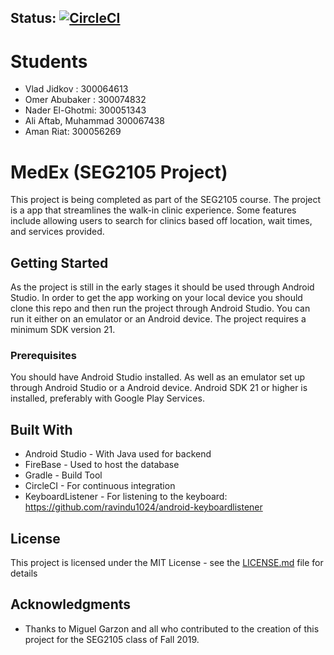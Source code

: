 ## Status: [![CircleCI](https://circleci.com/gh/SEG2105-uottawa/seg2x05-project-team-f19-1.svg?style=svg&circle-token=2a3a91c285576c155f925cacdfdf775b3ba5c3e4)](https://circleci.com/gh/SEG2105-uottawa/seg2x05-project-team-f19-1)

# Students 
- Vlad Jidkov : 300064613
- Omer Abubaker : 300074832
- Nader El-Ghotmi: 300051343
- Ali Aftab, Muhammad 300067438
- Aman Riat: 300056269 

# MedEx (SEG2105 Project)

This project is being completed as part of the SEG2105 course. The project is a app that streamlines the walk-in clinic experience. Some features include allowing users to search for clinics based off location, wait times, and services provided.

## Getting Started

As the project is still in the early stages it should be used through Android Studio. In order to get the app working on your local device you should clone this repo and then run the project through Android Studio. You can run it either on an emulator or an Android device. The project requires a minimum SDK version 21. 

### Prerequisites

You should have Android Studio installed. As well as an emulator set up through Android Studio or a Android device. Android SDK 21 or higher is installed, preferably with Google Play Services.

## Built With

* Android Studio - With Java used for backend
* FireBase - Used to host the database
* Gradle - Build Tool
* CircleCI - For continuous integration
* KeyboardListener - For listening to the keyboard: https://github.com/ravindu1024/android-keyboardlistener

## License

This project is licensed under the MIT License - see the [LICENSE.md](LICENSE.md) file for details

## Acknowledgments

* Thanks to Miguel Garzon and all who contributed to the creation of this project for the SEG2105 class of Fall 2019.
